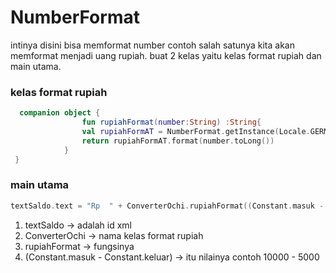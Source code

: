 # NumberFormat
intinya disini bisa memformat number contoh salah satunya kita akan memformat menjadi uang rupiah.
buat 2 kelas yaitu kelas format rupiah dan main utama.

### kelas format rupiah
```kt
  companion object {
                fun rupiahFormat(number:String) :String{
                val rupiahFormAT = NumberFormat.getInstance(Locale.GERMANY)
                return rupiahFormAT.format(number.toLong())
            }
 }
```

### main utama 
```kt
textSaldo.text = "Rp  " + ConverterOchi.rupiahFormat((Constant.masuk - Constant.keluar).toString())
```

1. textSaldo -> adalah id xml
1. ConverterOchi -> nama kelas format rupiah
1. rupiahFormat -> fungsinya
1. (Constant.masuk - Constant.keluar) -> itu nilainya contoh 10000 - 5000
